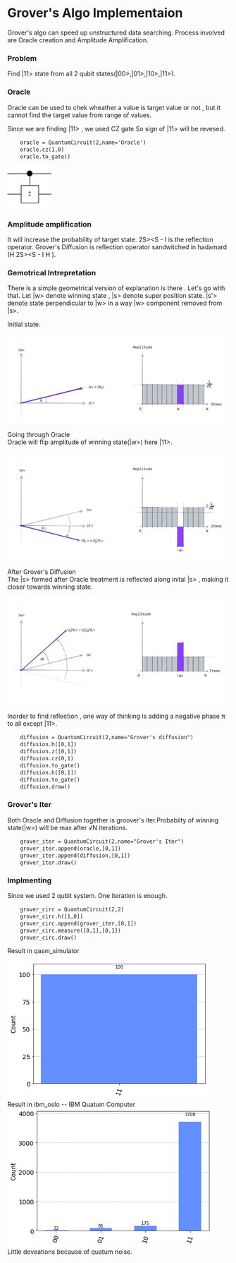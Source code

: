 # Grover's Algo Implementaion

Grover's algo can speed up unstructured data searching.
Process involved are
Oracle  creation and Amplitude Amplification.

### Problem
Find |11> state from all 2 qubit states(|00>,|01>,|10>,|11>).

### Oracle
Oracle can be used to chek wheather a value is target value or not , but it cannot find the target value 
from range of values.

Since we are finding |11> , we used CZ gate.So sign of |11> will be revesed.

        oracle = QuantumCircuit(2,name='Oracle')
        oracle.cz(1,0)
        oracle.to_gate()

<img src='czgate.png' width='100px'>

### Amplitude amplification
It will increase the probability of target state.
2S>&lt;S - I is the reflection operator.
Grover's Diffusion is reflection operator sandwitched in hadamard (H 2S>&lt;S - I H ).

### Gemotrical Intrepretation
There is a simple geometrical version of explanation is there . Let's go with that.
Let |w> denote winning state , |s> denote super position state.
|s'> denote state perpendicular to |w> in a way |w> component removed from |s>.

Initial state.

<img src='grover_step1.jpg'>

Going through Oracle<br>
Oracle will flip amplitude of winning state(|w>) here |11>.

<img src='grover_step2.jpg'>

After Grover's  Diffusion<br>
The |s> formed after Oracle treatment is reflected along inital |s> , making it closer towards winning state.

<img src='grover_step3.jpg'>

Inorder to find reflection , one way of thinking is adding a negative phase π to all except |11>.

        diffusion = QuantumCircuit(2,name="Grover's diffusion")
        diffusion.h([0,1])
        diffusion.z([0,1])
        diffusion.cz(0,1)
        diffusion.to_gate()
        diffusion.h([0,1])
        diffusion.to_gate()
        diffusion.draw()

### Grover's Iter
Both Oracle and Diffusion together is groover's iter.Probabilty of winning state(|w>) will be max after √N iterations.

        grover_iter = QuantumCircuit(2,name="Grover's Iter")
        grover_iter.append(oracle,[0,1])
        grover_iter.append(diffusion,[0,1])
        grover_iter.draw()

### Implmenting
Since we used 2 qubit system. One iteration is enough.
        
        grover_circ = QuantumCircuit(2,2)
        grover_circ.h([1,0])
        grover_circ.append(grover_iter,[0,1])
        grover_circ.measure([0,1],[0,1])
        grover_circ.draw()

Result in qasm_simulator
<div style="width:100%;background:'white'">
<img src='qasm.png'style="background:'white'">
</div>
Result in ibm_oslo -- IBM Quatum Computer
<div style="width:100%;background:'white'">
<img src='oslo.png'style="background:'white'">
</div>
Little deveations because of quatum noise.